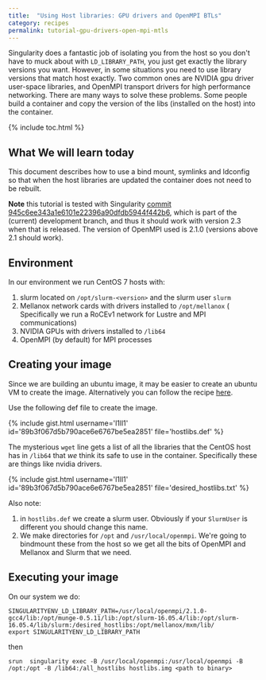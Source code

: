 ```yaml
---
title:  "Using Host libraries: GPU drivers and OpenMPI BTLs"
category: recipes
permalink: tutorial-gpu-drivers-open-mpi-mtls
---
```


Singularity does a fantastic job  of isolating you from the host so you don't
have to muck about with `LD_LIBRARY_PATH`, you just get exactly the library
versions you want. However, in some situations you need to use library
versions that match host exactly. Two common ones are NVIDIA gpu
driver user-space libraries, and OpenMPI transport drivers for high performance
networking. There are many ways to solve these problems. Some people build a container and
copy the version of the libs (installed on the host) into the container. 

{% include toc.html %}

## What We will learn today
This document describes how to use a bind mount, symlinks and ldconfig so that when the host
libraries are updated the container does not need to be rebuilt.

**Note** this tutorial is tested with Singularity <a href="https://github.com/singularityware/singularity/commit/945c6ee343a1e6101e22396a90dfdb5944f442b6" target="_blank">commit 945c6ee343a1e6101e22396a90dfdb5944f442b6</a>,
 which is part of the (current) development branch, and thus it should work with version 2.3 
when that is released. The version of OpenMPI used is 2.1.0 (versions above 2.1 should work).

## Environment

In our environment we run CentOS 7 hosts with:

  1. slurm located on `/opt/slurm-<version>` and the slurm user `slurm`
  2. Mellanox network cards with drivers installed to `/opt/mellanox` (
    Specifically we run a RoCEv1 network for Lustre and MPI communications)
  3. NVIDIA GPUs with drivers installed to `/lib64`
  4. OpenMPI (by default) for MPI processes

## Creating your image
Since we are building an ubuntu image, it may be easier to create an ubuntu VM
to create the image. Alternatively you can follow the recipe
<a href="/building-ubuntu-rhel-host" target="_blank"> here</a>.

Use the following def file to create the image.

{% include gist.html username='l1ll1' id='89b3f067d5b790ace6e6767be5ea2851' file='hostlibs.def' %}

The mysterious `wget` line gets a list of all the libraries that the CentOS host
has in `/lib64` that *we* think its safe to use in the container. Specifically
these are things like nvidia drivers.

{% include gist.html username='l1ll1' id='89b3f067d5b790ace6e6767be5ea2851' file='desired_hostlibs.txt' %}

Also note:

1.  in `hostlibs.def` we create a slurm user. Obviously if your `SlurmUser` is different you should change this name.
2.  We make directories for `/opt` and `/usr/local/openmpi`. We're going to bindmount these from the host so we get all the bits of OpenMPI and Mellanox and Slurm that we need.


## Executing your image
On our system we do:

```
SINGULARITYENV_LD_LIBRARY_PATH=/usr/local/openmpi/2.1.0-gcc4/lib:/opt/munge-0.5.11/lib:/opt/slurm-16.05.4/lib:/opt/slurm-16.05.4/lib/slurm:/desired_hostlibs:/opt/mellanox/mxm/lib/
export SINGULARITYENV_LD_LIBRARY_PATH
```

then

```
srun  singularity exec -B /usr/local/openmpi:/usr/local/openmpi -B /opt:/opt -B /lib64:/all_hostlibs hostlibs.img <path to binary>
```
